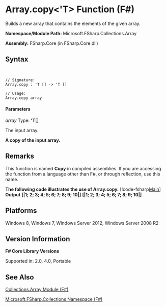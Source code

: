 # Array.copy<'T> Function (F#)

Builds a new array that contains the elements of the given array.

**Namespace/Module Path:** Microsoft.FSharp.Collections.Array

**Assembly:** FSharp.Core (in FSharp.Core.dll)


## Syntax


```


// Signature:
Array.copy : 'T [] -> 'T []

// Usage:
Array.copy array

```



#### Parameters
*array*
Type: **'T**[[]](http://msdn.microsoft.com/en-us/library/def20292-9aae-4596-9275-b94e594f8493)


The input array.



**A copy of the input array.**
## Remarks
This function is named **Copy** in compiled assemblies. If you are accessing the function from a language other than F#, or through reflection, use this name.

**The following code illustrates the use of Array.copy.**
[!code-fsharp[Main](snippets/fsarrays/snippet31.fs)]
**Output**
**[|1; 2; 3; 4; 5; 6; 7; 8; 9; 10|]**
**[|1; 2; 3; 4; 5; 6; 7; 8; 9; 10|]**
## Platforms
Windows 8, Windows 7, Windows Server 2012, Windows Server 2008 R2


## Version Information
**F# Core Library Versions**

Supported in: 2.0, 4.0, Portable




## See Also
[Collections.Array Module &#40;F&#35;&#41;](Collections.Array-Module-%5BFSharp%5D.md)

[Microsoft.FSharp.Collections Namespace &#40;F&#35;&#41;](Microsoft.FSharp.Collections-Namespace-%5BFSharp%5D.md)

